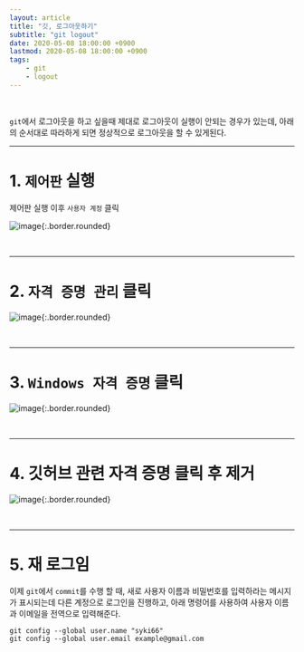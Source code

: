 ```yaml
---
layout: article
title: "깃, 로그아웃하기"
subtitle: "git logout"
date: 2020-05-08 18:00:00 +0900
lastmod: 2020-05-08 18:00:00 +0900
tags: 
    - git
    - logout
---
```


<br>

`git`에서 로그아웃을 하고 싶을때 제대로 로그아웃이 실행이 안되는 경우가 있는데, 아래의 순서대로 따라하게 되면 정상적으로 로그아웃을 할 수 있게된다.

---

# 1. `제어판` 실행

제어판 실행 이후 `사용자 계정` 클릭

![image](https://user-images.githubusercontent.com/59393359/81506084-f1a32100-932e-11ea-8657-acf9d8c09917.png){:.border.rounded}

<br>

---

# 2. `자격 증명 관리` 클릭

![image](https://user-images.githubusercontent.com/59393359/81506133-329b3580-932f-11ea-86b7-12b420d19cdf.png){:.border.rounded}

<br>

---

# 3. `Windows 자격 증명` 클릭

![image](https://user-images.githubusercontent.com/59393359/81506171-73934a00-932f-11ea-8a3e-bf41ed66b90a.png){:.border.rounded}

<br>

---

# 4. 깃허브 관련 자격 증명 클릭 후 제거

![image](https://user-images.githubusercontent.com/59393359/81506254-f9af9080-932f-11ea-9a22-46cc2b8c723c.png){:.border.rounded}

<br>

---

# 5. 재 로그임

이제 `git`에서 `commit`를 수행 할 때, 새로 사용자 이름과 비밀번호를 입력하라는 메시지가 표시되는데 다른 계정으로 로그인을 진행하고, 아래 명령어를 사용하여 사용자 이름과 이메일을 전역으로 입력해준다.

```
git config --global user.name "syki66"
git config --global user.email example@gmail.com
```

<br><br><br><br>